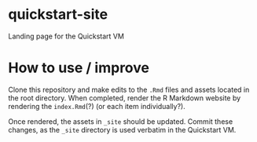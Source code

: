 # quickstart-site

Landing page for the Quickstart VM

# How to use / improve

Clone this repository and make edits to the `.Rmd` files and assets located in
the root directory. When completed, render the R Markdown website by rendering the `index.Rmd`(?) (or each item individually?).

Once rendered, the assets in `_site` should be updated. Commit these changes, as
the `_site` directory is used verbatim in the Quickstart VM.

